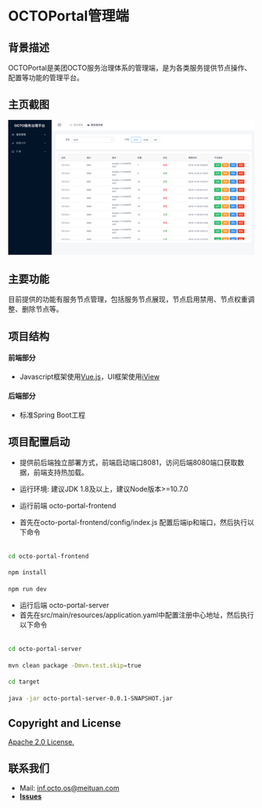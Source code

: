 # OCTOPortal管理端

## 背景描述
OCTOPortal是美团OCTO服务治理体系的管理端，是为各类服务提供节点操作、配置等功能的管理平台。

## 主页截图
![主页概览](./docs/img/outline.png)


## 主要功能
目前提供的功能有服务节点管理，包括服务节点展现，节点启用禁用、节点权重调整、删除节点等。



## 项目结构

#### 前端部分

* Javascript框架使用[Vue.js](https://vuejs.org)，UI框架使用[iView](https://www.iviewui.com)

#### 后端部分

* 标准Spring Boot工程



## 项目配置启动
* 提供前后端独立部署方式，前端启动端口8081，访问后端8080端口获取数据，前端支持热加载。
* 运行环境: 建议JDK 1.8及以上，建议Node版本>=10.7.0

* 运行前端 octo-portal-frontend
* 首先在octo-portal-frontend/config/index.js 配置后端ip和端口，然后执行以下命令

```bash

cd octo-portal-frontend

npm install

npm run dev 

```

* 运行后端 octo-portal-server
* 首先在src/main/resources/application.yaml中配置注册中心地址，然后执行以下命令

```bash

cd octo-portal-server

mvn clean package -Dmvn.test.skip=true

cd target

java -jar octo-portal-server-0.0.1-SNAPSHOT.jar

```

## Copyright and License
[Apache 2.0 License.](/LICENSE)

## 联系我们
- Mail: inf.octo.os@meituan.com
- [**Issues**](https://github.com/Meituan-Dianping/octo-portal/issues)
